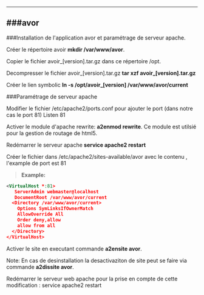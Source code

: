 ----------
###avor  
----------

###Installation de l'application avor et paramétrage de serveur apache.

Créer le répertoire  avoir <b>mkdir /var/www/avor</b>.

Copier le fichier avoir_[version].tar.gz dans ce répertoire /opt.

Decompresser le fichier avoir_[version].tar.gz  <b>tar xzf avoir_[version].tar.gz</b>

Créer le lien symbolic <b>ln -s /opt/avoir_[version] /var/www/avor/current</b>

###Paramétrage de serveur apache

Modifier le fichier /etc/apache2/ports.conf pour ajouter le port (dans notre cas le port 81) Listen 81

Activer le module d'apache rewrite: <b>a2enmod rewrite</b>. Ce module est utilsié pour la gestion de routage de html5.

Redémarrer le serveur apache <b>service apache2 restart</b>

Créer le fichier dans /etc/apache2/sites-available/avor avec le contenu , l'example de port est 81


> **Example:**
>
``` xml
<VirtualHost *:81>
   ServerAdmin webmaster@localhost
   DocumentRoot /var/www/avor/current
  <Directory /var/www/avor/current>
    Options SymLinksIfOwnerMatch
    AllowOverride All
    Order deny,allow
    allow from all
  </Directory>
</VirtualHost>
```



Activer le site en executant commande <b>a2ensite avor</b>. 

Note:
En cas de desinstallation la desactivaziton de site peut se faire via commande <b>a2dissite avor</b>.

Redémarrer le serveur web apache pour la prise en compte de cette modification : service apache2 restart<b>
